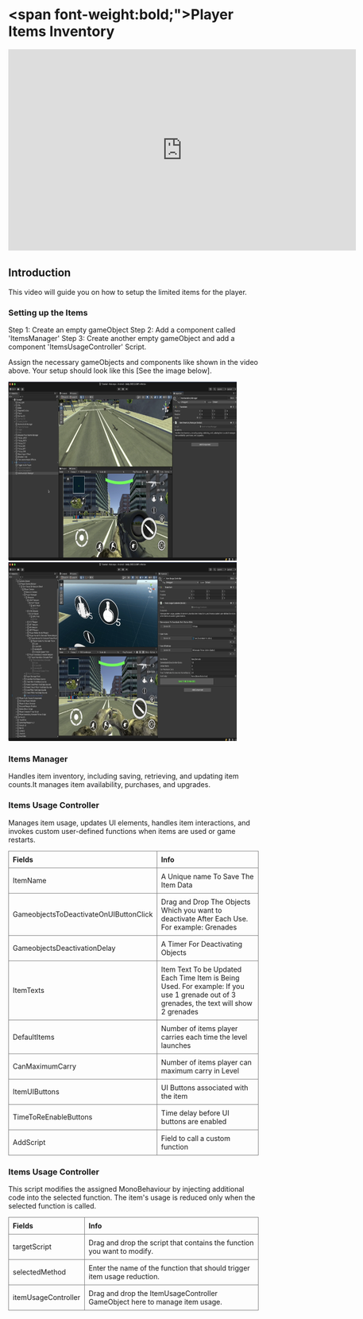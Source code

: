 # <span font-weight:bold;">Player Items Inventory</span>

<div class="video-container">
    <iframe width="700" height="405" src="https://www.youtube.com/embed/hVD0wtHb4UM?si=PUNwfF04UUhETk_2" title="YouTube video player" frameborder="0" allow="accelerometer; autoplay; clipboard-write; encrypted-media; gyroscope; picture-in-picture; web-share" referrerpolicy="strict-origin-when-cross-origin" allowfullscreen></iframe>
</div>

## Introduction
This video will guide you on how to setup the limited items for the player.

### Setting up the Items
Step 1: Create an empty gameObject
Step 2: Add a component called 'ItemsManager'
Step 3: Create another empty gameObject and add a component 'ItemsUsageController' Script.

Assign the necessary gameObjects and components like shown in the video above. Your setup should look like this [See the image below].

<img src="Images/ItemsManager.png" alt="alt text" width="460" height="360">
<img src="Images/ItemsUsageController.png" alt="alt text" width="460" height="360">

### Items Manager
Handles item inventory, including saving, retrieving, and updating item counts.It manages item availability, purchases, and upgrades.

### Items Usage Controller
Manages item usage, updates UI elements, handles item interactions, and invokes custom user-defined functions when items are used or game restarts.

<style>
    .custom-table {
        border-collapse: collapse;
        width: 100%;
    }
    .custom-table th, .custom-table td {
        border: 1px solid grey;
        padding: 8px;
        text-align: left;
    }
</style>


<table class="custom-table">
<tr>
<th>Fields</th>
<th>Info</th>
</tr>
<tr>
<td>ItemName</td>
<td>A Unique name To Save The Item Data</td>
</tr>
<tr>
<td>GameobjectsToDeactivateOnUIButtonClick</td>
<td>Drag and Drop The Objects Which you want to deactivate After Each Use. For example: Grenades</td>
</tr>
<tr>
<td>GameobjectsDeactivationDelay</td>
<td>A Timer For Deactivating Objects</td>
</tr>
<tr>
<td>ItemTexts</td>
<td>Item Text To be Updated Each Time Item is Being Used. For example: If you use 1 grenade out of 3 grenades, the text will show 2 grenades</td>
</tr>
<tr>
<td>DefaultItems</td>
<td>Number of items player carries each time the level launches</td>
</tr>
<tr>
<td>CanMaximumCarry</td>
<td>Number of items player can maximum carry in Level</td>
</tr>
<tr>
<td>ItemUIButtons</td>
<td>UI Buttons associated with the item</td>
</tr>
<tr>
<td>TimeToReEnableButtons</td>
<td>Time delay before UI buttons are enabled</td>
</tr>
<tr>
<td>AddScript</td>
<td>Field to call a custom function</td>
</tr>
</table>

### Items Usage Controller
This script modifies the assigned MonoBehaviour by injecting additional code into the selected function. The item's usage is reduced only when the selected function is called.

<style>
    .custom-table {
        border-collapse: collapse;
        width: 100%;
    }
    .custom-table th, .custom-table td {
        border: 1px solid grey;
        padding: 8px;
        text-align: left;
    }
</style>

<table class="custom-table">
<tr>
<th>Fields</th>
<th>Info</th>
</tr>
<tr>
<td>targetScript</td>
<td>Drag and drop the script that contains the function you want to modify.</td>
</tr>
<tr>
<td>selectedMethod</td>
<td>Enter the name of the function that should trigger item usage reduction.</td>
</tr>
<tr>
<td>itemUsageController</td>
<td>Drag and drop the ItemUsageController GameObject here to manage item usage.</td>
</tr>
</table>

